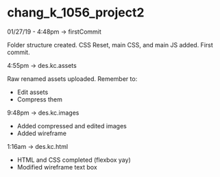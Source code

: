 # chang_k_1056_project2

01/27/19 - 4:48pm -> firstCommit

Folder structure created. CSS Reset, main CSS, and main JS added. First commit.

4:55pm -> des.kc.assets

Raw renamed assets uploaded. Remember to:
- Edit assets
- Compress them

9:48pm -> des.kc.images

- Added compressed and edited images 
- Added wireframe

1:16am -> des.kc.html

- HTML and CSS completed (flexbox yay)
- Modified wireframe text box